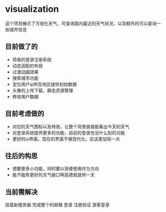 # visualization
这个项目展示了可视化天气，可查询国内最近的天气状况，以及额外的可以查询一些城市信息

## 目前做了的
- 简易的登录注册系统
- 动态适配的布局
- 过渡动画效果
- 搜索城市功能
- 定位用户ip所在地区提供初始数据
- 头像的上传下载，静态资源管理
- 修改用户数据

## 目前考虑做的
- 对应的天气图标以及特效，让整个背景直接能看出今天的天气
- 对登录系统提供更多的功能，目前的登录也没什么别的功能
- 更好的ui界面，现在的界面不够现代化，应该更加轻一点
  
## 往后的构思
- 想要更多小功能，同时要以简便使用作为方向
- 能不能有更好的天气接口啊高德就提供一天

## 当前需解决
挂载新服务器
完成整个的邮箱 登录 注册验证
游客登录

